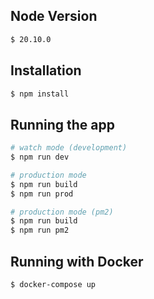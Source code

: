 ## Node Version

```bash
$ 20.10.0
```

## Installation

```bash
$ npm install
```

## Running the app

```bash
# watch mode (development)
$ npm run dev

# production mode
$ npm run build
$ npm run prod

# production mode (pm2)
$ npm run build
$ npm run pm2
```

## Running with Docker

```bash
$ docker-compose up
```
<br>
